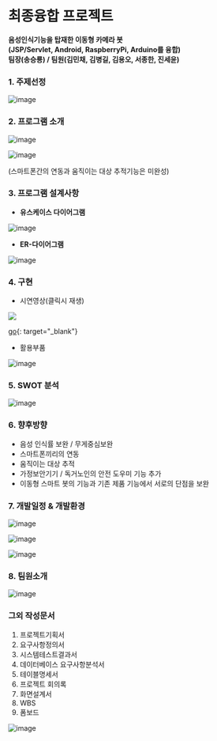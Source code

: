 # 최종융합 프로젝트

**음성인식기능을 탑재한 이동형 카메라 봇<br>
(JSP/Servlet, Android, RaspberryPi, Arduino를 융합)<br>
팀장(송승룡) / 팀원(김민채, 김병길, 김용오, 서종한, 진세윤)**



### 1. 주제선정

![image](https://user-images.githubusercontent.com/71308649/103646471-12df0e80-4f9d-11eb-8a5b-d2b9fd4ce2d4.png)

### 2. 프로그램 소개

![image](https://user-images.githubusercontent.com/71308649/103646493-1a061c80-4f9d-11eb-9e9b-e9023cc9db87.png)

![image](https://user-images.githubusercontent.com/71308649/103646514-22f6ee00-4f9d-11eb-8659-0f63559627f4.png)

(스마트폰간의 연동과 움직이는 대상 추적기능은 미완성)

### 3. 프로그램 설계사항

- **유스케이스 다이어그램**

![image](https://user-images.githubusercontent.com/71308649/103646534-29856580-4f9d-11eb-9ed4-1978495900ea.png)

- **ER-다이어그램**

![image](https://user-images.githubusercontent.com/71308649/103646548-31dda080-4f9d-11eb-95b1-2cf34d893772.png)

### 4. 구현

- 시연영상(클릭시 재생)
<a target="_blank" href = "https://drive.google.com/file/d/1uJ6WVHOSTyE_5AtXwNodaWuP-pOercU3/view?usp=sharing">
  <img src = "https://user-images.githubusercontent.com/71308649/103646568-3a35db80-4f9d-11eb-944c-9322d84237f9.png">
</a>

[go](https://drive.google.com/file/d/1uJ6WVHOSTyE_5AtXwNodaWuP-pOercU3/view?usp=sharing){: target="_blank"}

- 활용부품

![image](https://user-images.githubusercontent.com/71308649/103646593-4457da00-4f9d-11eb-8da9-b67a01f98be1.png)

### 5. SWOT 분석

![image](https://user-images.githubusercontent.com/71308649/103646612-4c177e80-4f9d-11eb-869f-861744e9161f.png)

### 6. 향후방향

- 음성 인식률 보완 / 무게중심보완
- 스마트폰끼리의 연동
- 움직이는 대상 추적
- 가정보안기기 / 독거노인의 안전 도우미 기능 추가
- 이동형 스마트 봇의 기능과 기존 제품 기능에서 서로의 단점을 보완

### 7. 개발일정 & 개발환경

![image](https://user-images.githubusercontent.com/71308649/103646637-56397d00-4f9d-11eb-8e91-11dd0c55cff2.png)

![image](https://user-images.githubusercontent.com/71308649/103646659-5e91b800-4f9d-11eb-838b-2f2dd2c9a238.png)

![image](https://user-images.githubusercontent.com/71308649/103646685-681b2000-4f9d-11eb-93d7-d61e7d935db6.png)

### 8. 팀원소개

![image](https://user-images.githubusercontent.com/71308649/103646705-6fdac480-4f9d-11eb-88bf-a0a79ba786be.png)

### 그외 작성문서

1. 프로젝트기획서
2. 요구사항정의서
3. 시스템테스트결과서
4. 데이터베이스 요구사항분석서
5. 테이블명세서
6. 프로젝트 회의록
7. 화면설계서
8. WBS
9. 폼보드

![image](https://user-images.githubusercontent.com/71308649/103647019-f55e7480-4f9d-11eb-9de7-3e38fdc6b950.png)

